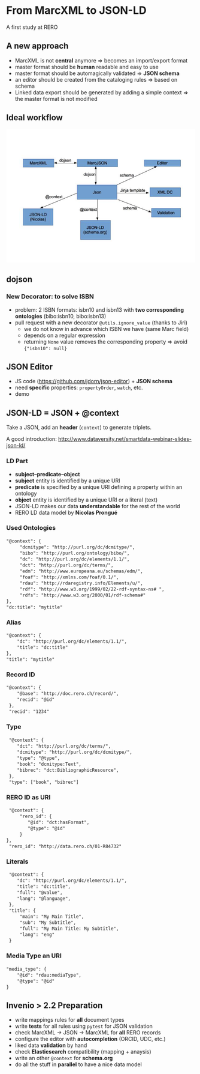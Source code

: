 # From MarcXML to JSON-LD

A first study at RERO

## A new approach

- MarcXML is not __central__ anymore => becomes an import/export format
- master format should be __human__ readable and easy to use
- master format should be automagically validated => __JSON schema__
- an editor should be created from the cataloging rules => based on schema
- Linked data export should be generated by adding a simple context => the master format is not modified

## Ideal workflow

![image](https://raw.githubusercontent.com/jma/iugw2015/master/workflow.jpg)

## dojson

### New Decorator: to solve ISBN

- problem: 2 ISBN formats: isbn10 and isbn13 with __two corresponding ontologies__ (bibo:isbn10, bibo:isbn13)
- pull request with a new decorator `@utils.ignore_value` (thanks to Jiri)
	- we do not know in advance which ISBN we have (same Marc field)
	- depends on a regular expression
	- returning `None` value removes the corresponding property => avoid `{"isbn10": null}`

## JSON Editor

- JS code (<https://github.com/jdorn/json-editor>) + __JSON schema__
- need __specific__ properties: `propertyOrder`, `watch`, etc.
- demo

## JSON-LD = JSON + @context

Take a JSON, add an __header__ (`context`) to generate triplets.

A good introduction: <http://www.dataversity.net/smartdata-webinar-slides-json-ld/>


### LD Part

- __subject–predicate–object__
- __subject__ entity is identified by a unique URI
- __predicate__ is specified by a unique URI defining a property within an ontology
- __object__ entity is identified by a unique URI or a literal (text)
- JSON-LD makes our data __understandable__ for the rest of the world
- RERO LD data model by __Nicolas Prongué__

### Used Ontologies

    "@context": {
         "dcmitype": "http://purl.org/dc/dcmitype/",
         "bibo": "http://purl.org/ontology/bibo/",
         "dc": "http://purl.org/dc/elements/1.1/",
         "dct": "http://purl.org/dc/terms/",
         "edm": "http://www.europeana.eu/schemas/edm/",
         "foaf": "http://xmlns.com/foaf/0.1/",
         "rdau": "http://rdaregistry.info/Elements/u/",
         "rdf": "http://www.w3.org/1999/02/22-rdf-syntax-ns# ",
         "rdfs": "http://www.w3.org/2000/01/rdf-schema#"
    },
    "dc:title": "mytitle"
    
### Alias

	"@context": {
		"dc": "http://purl.org/dc/elements/1.1/",
		"title": "dc:title"
	},
	"title": "mytitle"

### Record ID

    "@context": {
        "@base": "http://doc.rero.ch/record/",
        "recid": "@id"
	 },
	 "recid": "1234"

### Type

	 "@context": {
        "dct": "http://purl.org/dc/terms/",
        "dcmitype": "http://purl.org/dc/dcmitype/",
        "type": "@type",
        "book": "dcmitype:Text",
        "bibrec": "dct:BibliographicResource",
	 },
	 "type": ["book", "bibrec"]


### RERO ID as URI

	 "@context": {
	     "rero_id": {
            "@id": "dct:hasFormat",
            "@type": "@id"
         }
    },
	 "rero_id": "http://data.rero.ch/01-R84732"

### Literals

	 "@context": {
        "dc": "http://purl.org/dc/elements/1.1/",
        "title": "dc:title",
        "full": "@value",
        "lang": "@language",
	 },
	 "title": {
	     "main": "My Main Title",
	     "sub": "My Subtitle",
	     "full": "My Main Title: My Subtitle",
	     "lang": "eng"
	 }	 
	 

### Media Type an URI
	
    "media_type": {
        "@id": "rdau:mediaType",
        "@type": "@id"
    }
   
 
## Invenio > 2.2 Preparation

- write mappings rules for __all__ document types
- write __tests__ for all rules using `pytest` for JSON validation
- check MarcXML -> JSON -> MarcXML for __all__ RERO records
- configure the editor with __autocompletion__ (ORCID, UDC, etc.)
- liked data __validation__ by hand
- check __Elasticsearch__ compatibility (mapping + anaysis)
- write an other `@context` for __schema.org__
- do all the stuff in __parallel__ to have a nice data model
